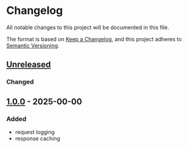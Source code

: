 # Changelog
All notable changes to this project will be documented in this file.

The format is based on [Keep a Changelog](https://keepachangelog.com/en/1.0.0/),
and this project adheres to [Semantic Versioning](https://semver.org/spec/v2.0.0.html).

## [Unreleased]
### Changed

## [1.0.0] - 2025-00-00
### Added
 - request logging
 - response caching

[Unreleased]: https://github.com/AymDev/ApiClientBundle/compare/v1.0.0...HEAD
[1.0.0]: https://github.com/AymDev/ApiClientBundle/releases/tag/v1.0.0

